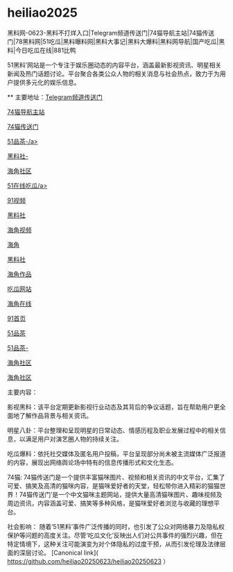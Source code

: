 # heiliao2025
黑料网-0623-黑料不打烊入口|Telegram频道传送门|74猫导航主站|74猫传送门|78黑料网|51吃瓜|黑料曝料网|黑料大事记|黑料大爆料|黑料网导航|国产吃瓜|黑料|今日吃瓜在线|881比鸭

51黑料’网站是一个专注于娱乐圈动态的内容平台，涵盖最新影视资讯、明星相关新闻及热门话题讨论。平台聚合各类公众人物的相关消息与社会热点，致力于为用户提供多元化的娱乐信息。

** 主要地址：<a href="https://74mao.com/">Telegram频道传送门</a>

<a href="https://74mao.com/">74猫导航主站</a>

<a href="https://74mao.com/">74猫传送门</a>

<a href="https://pc5-26.pages.dev/">51品茶-/a>

<a href="https://hls-01.pages.dev/">黑料社-</a>

<a href="https://hj-887.pages.dev/">海角社区</a>

<a href="https://cg10-27.pages.dev/">51在线吃瓜/a>

<a href="https://hj-968.pages.dev/">91视频</a>

<a href="https://hls-04.pages.dev/">黑料社</a>

<a href="https://hj-1033.pages.dev/">海角视频</a>

<a href="https://hj-1051.pages.dev/">海角</a>

<a href="https://pm87.pages.dev/">黑料社</a>

<a href="https://hj-702.pages.dev/">海角作品</a>

<a href="https://cg1-28.pages.dev/">吃瓜网站</a>

<a href="https://hj-878.pages.dev/">海角在线</a>

<a href="https://hj-965.pages.dev/">91首页</a>

<a href="https://pc2-26.pages.dev/">51品茶</a>

<a href="https://pc5-27.pages.dev/">51品茶-</a>

<a href="https://hj-1031.pages.dev/">海角社区</a>

<a href="https://hj-961.pages.dev/">海角社区</a>

主要内容：

影视黑料：该平台定期更新影视行业动态及其背后的争议话题，旨在帮助用户更全面地了解作品背景与相关资讯。

明星八卦：平台整理和呈现明星的日常动态、情感历程及职业发展过程中的相关信息，以满足用户对演艺圈人物的持续关注。

吃瓜爆料：依托社交媒体及匿名用户投稿，平台呈现部分尚未被主流媒体广泛报道的内容，展现出网络舆论场中特有的信息传播形式和文化生态。

74猫: 74猫传送门是一个提供丰富猫咪图片、视频和相关资讯的中文平台，汇集了可爱、搞笑及高清的猫咪内容，是猫咪爱好者的天堂，轻松带你进入精彩的猫猫世界！74猫传送门’是一个中文猫咪主题网站，提供大量高清猫咪图片、趣味视频及周边资讯，内容涵盖可爱、搞笑等多种风格，是猫咪爱好者浏览与收藏的理想平台。

社会影响：
随着‘51黑料’事件广泛传播的同时，也引发了公众对网络暴力及隐私权保护等问题的高度关注。尽管‘吃瓜文化’反映出人们对公共事件的强烈兴趣，但在特定情境下，这种关注可能演变为对个体隐私的过度干预，从而引发伦理及法律层面的深层讨论。
[Canonical link]( https://github.com/heiliao20250623/heiliao20250623 ）
